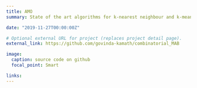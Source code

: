 ```yaml
---
title: AMO
summary: State of the art algorithms for k-nearest neighbour and k-means implemented in C++.

date: "2019-11-27T00:00:00Z"

# Optional external URL for project (replaces project detail page).
external_link: https://github.com/govinda-kamath/combinatorial_MAB

image:
  caption: source code on github 
  focal_point: Smart

links:
---
```

